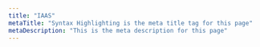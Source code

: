 ```yaml
---
title: "IAAS"
metaTitle: "Syntax Highlighting is the meta title tag for this page"
metaDescription: "This is the meta description for this page"
---
```

